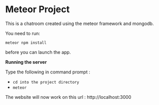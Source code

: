 # Meteor Project

This is a chatroom created using the meteor framework and mongodb.

You need to run:

``` 
meteor npm install 
```

before you can launch the app.

**Running the server**

Type the following in command prompt :

- ```cd into the project directory```
- ```meteor```


The website will now work on this url : http://localhost:3000


